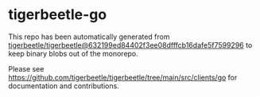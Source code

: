 # tigerbeetle-go
This repo has been automatically generated from
[tigerbeetle/tigerbeetle@632199ed84402f3ee08dfffcb16dafe5f7599296](https://github.com/tigerbeetle/tigerbeetle/commit/632199ed84402f3ee08dfffcb16dafe5f7599296)
to keep binary blobs out of the monorepo.

Please see
<https://github.com/tigerbeetle/tigerbeetle/tree/main/src/clients/go>
for documentation and contributions.
